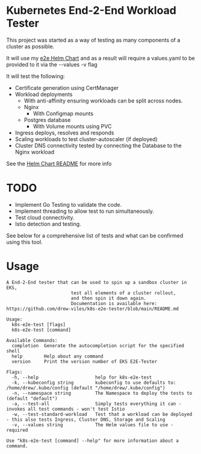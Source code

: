# Kubernetes End-2-End Workload Tester
This project was started as a way of testing as many components of a cluster as possible.

It will use my [e2e Helm Chart](https://github.com/drew-viles/helm-charts/tree/main/charts/e2e-basic) and as a result will require a values.yaml to be provided to it via the --values -v flag

It will test the following:
* Certificate generation using CertManager
* Workload deployments
    * With anti-affinity ensuring workloads can be split across nodes.
    * Nginx
      * With Configmap mounts
    * Postgres database 
      * With Volume mounts using PVC
* Ingress deploys, resolves and responds
* Scaling workloads to test cluster-autoscaler (if deployed)
* Cluster DNS connectivity tested by connecting the Database to the Nginx workload

See the [Helm Chart README](https://github.com/drew-viles/helm-charts/blob/main/charts/e2e-basic/README.md) for more info

# TODO
* Implement Go Testing to validate the code.
* Implement threading to allow test to run simultaneously.
* Test cloud connectivity.
* Istio detection and testing.

See below for a comprehensive list of tests and what can be confirmed using this tool.

# Usage
```
A End-2-End tester that can be used to spin up a sandbox cluster in EKS, 
                        test all elements of a cluster rollout,
                        and then spin it down again.
                        Documentation is available here: https://github.com/drew-viles/k8s-e2e-tester/blob/main/README.md

Usage:
  k8s-e2e-test [flags]
  k8s-e2e-test [command]

Available Commands:
  completion  Generate the autocompletion script for the specified shell
  help        Help about any command
  version     Print the version number of EKS E2E-Tester

Flags:
  -h, --help                     help for k8s-e2e-test
  -k, --kubeconfig string        kubeconfig to use defaults to: /home/drew/.kube/config (default "/home/drew/.kube/config")
  -n, --namespace string         The Namespace to deploy the tests to (default "default")
  -a, --test-all                 Simply tests everything it can - invokes all test commands - won't test Istio
  -w, --test-standard-workload   Test that a workload can be deployed - this also tests Ingress, Cluster DNS, Storage and Scaling
  -v, --values string            The Helm values file to use - required

Use "k8s-e2e-test [command] --help" for more information about a command.

```
